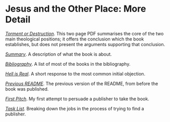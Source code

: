 # Jesus and the Other Place: More Detail

[*Torment or Destruction*](SF_Torment_or_Destruction.pdf).  This two page PDF summarises the core of the two main theological positions; 
it offers the conclusion which the book establishes, but does not present the arguments supporting
that conclusion.

[*Summary*](Summary.md).  A description of what the book is about.

[*Bibliography*](Bibliography.md).  A list of most of the books in the bibliography.

[*Hell is Real*](Hell_Is_Real.md).  A short response to the most common initial objection.

[*Previous README*](Before_Publication.md).  The previous version of the README, from before the book was published.

[*First Pitch*](First_Pitch.md).  My first attempt to persuade a publisher to take the book.

[*Task List*](Task_List.md).  Breaking down the jobs in the process of trying to find a publisher.
